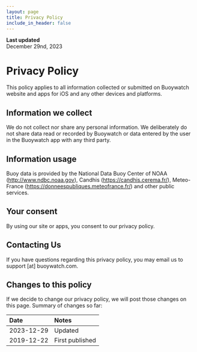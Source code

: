 ```yaml
---
layout: page
title: Privacy Policy
include_in_header: false
---
```


**Last updated**  
December 29nd, 2023

# Privacy Policy

This policy applies to all information collected or submitted on Buoywatch website and apps for iOS and any other devices and platforms.

## Information we collect

We do not collect nor share any personal information. We deliberately do not share data read or recorded by Buoywatch or data entered by the user in the Buoywatch app with any third party.

## Information usage

Buoy data is provided by the National Data Buoy Center of NOAA (http://www.ndbc.noaa.gov), Candhis (https://candhis.cerema.fr/), Meteo-France (https://donneespubliques.meteofrance.fr/) and other public services.

## Your consent

By using our site or apps, you consent to our privacy policy.

## Contacting Us

If you have questions regarding this privacy policy, you may email us to support [at] buoywatch.com.

## Changes to this policy

If we decide to change our privacy policy, we will post those changes on this page. Summary of changes so far:

| Date | Notes |
| :--- | :--- |
| 2023-12-29 | Updated |
| 2019-12-22 | First published |
